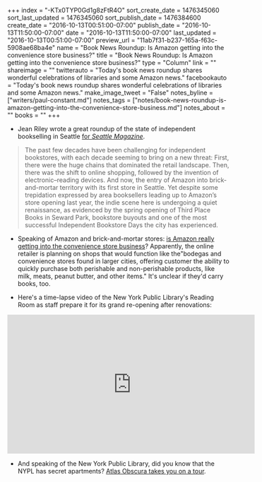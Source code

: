 +++
index = "-KTx0TYP0Gd1g8zFtR4O"
sort_create_date = 1476345060
sort_last_updated = 1476345060
sort_publish_date = 1476384600
create_date = "2016-10-13T00:51:00-07:00"
publish_date = "2016-10-13T11:50:00-07:00"
date = "2016-10-13T11:50:00-07:00"
last_updated = "2016-10-13T00:51:00-07:00"
preview_url = "11ab7f31-b237-165a-f63c-5908ae68ba4e"
name = "Book News Roundup: Is Amazon getting into the convenience store business?"
title = "Book News Roundup: Is Amazon getting into the convenience store business?"
type = "Column"
link = ""
shareimage = ""
twitterauto = "Today's book news roundup shares wonderful celebrations of libraries and some Amazon news."
facebookauto = "Today's book news roundup shares wonderful celebrations of libraries and some Amazon news."
make_image_tweet = "False"
notes_byline = ["writers/paul-constant.md"]
notes_tags = ["notes/book-news-roundup-is-amazon-getting-into-the-convenience-store-business.md"]
notes_about = ""
books = ""
+++
* Jean Riley wrote a great roundup of the state of independent bookselling in Seattle [for *Seattle Magazine*](http://seattlemag.com/why-indie-bookstores-seattle-are-thriving).

<blockquote>The past few decades have been challenging for independent bookstores, with each decade seeming to bring on a new threat: First, there were the huge chains that dominated the retail landscape. Then, there was the shift to online shopping, followed by the invention of electronic–reading devices. And now, the entry of Amazon into brick-and-mortar territory with its first store in Seattle. Yet despite some trepidation expressed by area booksellers leading up to Amazon’s store opening last year, the indie scene here is undergoing a quiet renaissance, as evidenced by the spring opening of Third Place Books in Seward Park, bookstore buyouts and one of the most successful Independent Bookstore Days the city has experienced. </blockquote>

* Speaking of Amazon and brick-and-mortar stores: [is Amazon really getting into the convenience store business](https://consumerist.com/2016/10/11/amazon-reportedly-opening-convenience-stores-dedicated-curbside-pickup-sites/)? Apparently, the online retailer is planning on shops that would function like the"bodegas and convenience stores found in larger cities, offering customer the ability to quickly purchase both perishable and non-perishable products, like milk, meats, peanut butter, and other items." It's unclear if they'd carry books, too.

* Here's a time-lapse video of the New York Public Library's Reading Room as staff prepare it for its grand re-opening after renovations:

<iframe width="560" height="315" src="https://www.youtube.com/embed/tkD9aNOn6v0?rel=0" frameborder="0" allowfullscreen></iframe>

* And speaking of the New York Public Library, did you know that the NYPL has secret apartments? [Atlas Obscura takes you on a tour](http://www.atlasobscura.com/articles/inside-the-new-york-public-librarys-last-secret-apartments).